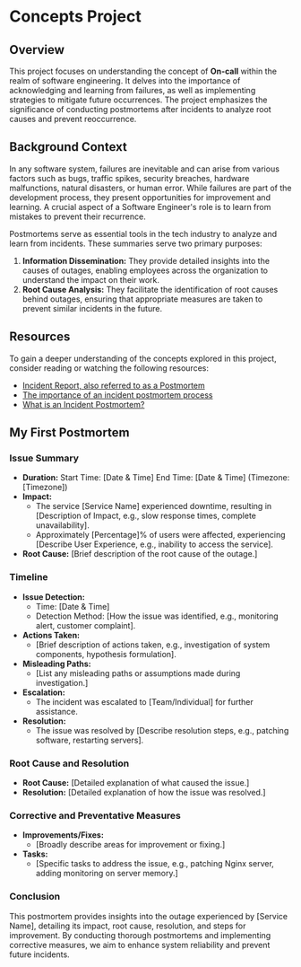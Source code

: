 # Concepts Project

## Overview

This project focuses on understanding the concept of **On-call** within the realm of software engineering. It delves into the importance of acknowledging and learning from failures, as well as implementing strategies to mitigate future occurrences. The project emphasizes the significance of conducting postmortems after incidents to analyze root causes and prevent reoccurrence.

## Background Context

In any software system, failures are inevitable and can arise from various factors such as bugs, traffic spikes, security breaches, hardware malfunctions, natural disasters, or human error. While failures are part of the development process, they present opportunities for improvement and learning. A crucial aspect of a Software Engineer's role is to learn from mistakes to prevent their recurrence.

Postmortems serve as essential tools in the tech industry to analyze and learn from incidents. These summaries serve two primary purposes:

1. **Information Dissemination:** They provide detailed insights into the causes of outages, enabling employees across the organization to understand the impact on their work.
2. **Root Cause Analysis:** They facilitate the identification of root causes behind outages, ensuring that appropriate measures are taken to prevent similar incidents in the future.

## Resources

To gain a deeper understanding of the concepts explored in this project, consider reading or watching the following resources:

- [Incident Report, also referred to as a Postmortem](https://docs.google.com/document/d/1nt9kKYPoMtm7yNNogcUrtdqoYi7G2V_NC3ylMSmdqyk/edit?usp=sharing)
- [The importance of an incident postmortem process](https://docs.google.com/document/d/1sqC3lOYLZiI2YVO3uGb66Eunpp5Qxxyg6RKpexEccv8/edit?usp=sharing)
- [What is an Incident Postmortem?](https://docs.google.com/document/d/1sqC3lOYLZiI2YVO3uGb66Eunpp5Qxxyg6RKpexEccv8/edit?usp=sharing)



## My First Postmortem

### Issue Summary

- **Duration:** Start Time: [Date & Time] End Time: [Date & Time] (Timezone: [Timezone])
- **Impact:**
  - The service [Service Name] experienced downtime, resulting in [Description of Impact, e.g., slow response times, complete unavailability].
  - Approximately [Percentage]% of users were affected, experiencing [Describe User Experience, e.g., inability to access the service].
- **Root Cause:** [Brief description of the root cause of the outage.]

### Timeline

- **Issue Detection:**
  - Time: [Date & Time]
  - Detection Method: [How the issue was identified, e.g., monitoring alert, customer complaint].
- **Actions Taken:**
  - [Brief description of actions taken, e.g., investigation of system components, hypothesis formulation].
- **Misleading Paths:**
  - [List any misleading paths or assumptions made during investigation.]
- **Escalation:**
  - The incident was escalated to [Team/Individual] for further assistance.
- **Resolution:**
  - The issue was resolved by [Describe resolution steps, e.g., patching software, restarting servers].

### Root Cause and Resolution

- **Root Cause:** [Detailed explanation of what caused the issue.]
- **Resolution:** [Detailed explanation of how the issue was resolved.]

### Corrective and Preventative Measures

- **Improvements/Fixes:**
  - [Broadly describe areas for improvement or fixing.]
- **Tasks:**
  - [Specific tasks to address the issue, e.g., patching Nginx server, adding monitoring on server memory.]

### Conclusion

This postmortem provides insights into the outage experienced by [Service Name], detailing its impact, root cause, resolution, and steps for improvement. By conducting thorough postmortems and implementing corrective measures, we aim to enhance system reliability and prevent future incidents.


